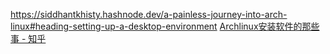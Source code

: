 https://siddhantkhisty.hashnode.dev/a-painless-journey-into-arch-linux#heading-setting-up-a-desktop-environment
[Archlinux安装软件的那些事 - 知乎](https://zhuanlan.zhihu.com/p/587908006)
